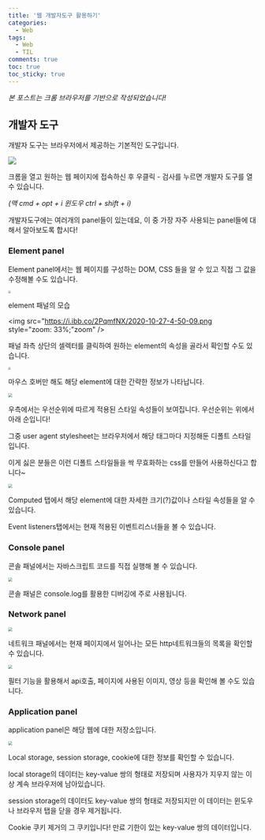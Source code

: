 ```yaml
---
title: '웹 개발자도구 활용하기'
categories:
  - Web
tags:
  - Web
  - TIL
comments: true
toc: true
toc_sticky: true
---
```


_본 포스트는 크롬 브라우저를 기반으로 작성되었습니다!_

## 개발자 도구

개발자 도구는 브라우저에서 제공하는 기본적인 도구입니다.

![](https://i.ibb.co/bmWFwHX/2020-10-27-4-48-46.png)

크롬을 열고 원하는 웹 페이지에 접속하신 후 우클릭 - 검사를 누르면 개발자 도구를 열 수 있습니다.

_(맥 cmd + opt + i 윈도우 ctrl + shift + i)_

개발자도구에는 여러개의 panel들이 있는데요, 이 중 가장 자주 사용되는 panel들에 대해서 알아보도록 합시다!

### Element panel

Element panel에서는 웹 페이지를 구성하는 DOM, CSS 들을 알 수 있고 직접 그 값을 수정해볼 수도 있습니다.

<img src="https://i.ibb.co/tc1qvtG/2020-10-27-4-49-39.png style=" style="zoom:33%;" />

element 패널의 모습

<img src="https://i.ibb.co/2PqmfNX/2020-10-27-4-50-09.png style="zoom: 33%;"zoom" />

패널 좌측 상단의 셀렉터를 클릭하여 원하는 element의 속성을 골라서 확인할 수도 있습니다.

<img src="https://i.ibb.co/dgVstJ2/2020-10-27-4-51-02.png" style="zoom:33%;" />

마우스 호버만 해도 해당 element에 대한 간략한 정보가 나타납니다.

<img src="https://i.ibb.co/XpG2L9b/2020-10-27-4-54-07.png s" style="zoom:50%;" />

우측에서는 우선순위에 따르게 적용된 스타일 속성들이 보여집니다. 우선순위는 위에서 아래 순입니다!

그중 user agent stylesheet는 브라우저에서 해당 태그마다 지정해둔 디폴트 스타일입니다.

이게 싫은 분들은 이런 디폴트 스타일들을 싹 무효화하는 css를 만들어 사용하신다고 합니다~

<img src="https://i.ibb.co/0G2DYZq/2020-10-27-4-54-22.png" style="zoom:50%;" />

Computed 탭에서 해당 element에 대한 자세한 크기(?)값이나 스타일 속성들을 알 수 있습니다.

Event listeners탭에서는 현재 적용된 이벤트리스너들을 볼 수 있습니다.

### Console panel

콘솔 패널에서는 자바스크립트 코드를 직접 실행해 볼 수 있습니다.

<img src="https://i.ibb.co/16K3VZT/2020-10-27-4-56-47.png" style="zoom:50%;" />

콘솔 패널은 console.log를 활용한 디버깅에 주로 사용됩니다.

### Network panel

<img src="https://i.ibb.co/GsfJhQK/2020-10-27-5-07-12.png" style="zoom:50%;" />

네트워크 패널에서는 현재 페이지에서 일어나는 모든 http네트워크들의 목록을 확인할 수 있습니다.

<img src="https://i.ibb.co/k9NKQtT/2020-10-27-5-07-28.png" style="zoom:50%;" />

필터 기능을 활용해서 api호출, 페이지에 사용된 이미지, 영상 등을 확인해 볼 수도 있습니다.

### Application panel

application panel은 해당 웹에 대한 저장소입니다.

<img src="https://i.ibb.co/c6GdFd8/2020-10-27-5-08-02.png" style="zoom:50%;" />

Local storage, session storage, cookie에 대한 정보를 확인할 수 있습니다.

local storage의 데이터는 key-value 쌍의 형태로 저장되며 사용자가 지우지 않는 이상 계속 브라우저에 남아있습니다.

session storage의 데이터도 key-value 쌍의 형태로 저장되지만 이 데이터는 윈도우나 브라우저 탭을 닫을 경우 제거됩니다.

Cookie 쿠키 제거의 그 쿠키입니다! 만료 기한이 있는 key-value 쌍의 데이터입니다.
